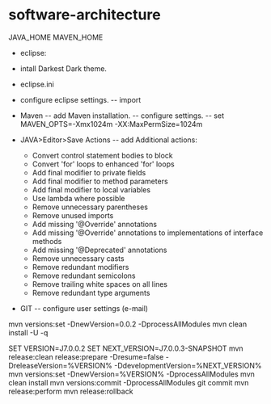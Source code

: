 # software-architecture

JAVA_HOME
MAVEN_HOME

- eclipse:
 - intall Darkest Dark theme.
 - eclipse.ini
 - configure eclipse settings.
 -- import 
 - Maven
 -- add Maven installation.
 -- configure settings.
 -- set MAVEN_OPTS=-Xmx1024m -XX:MaxPermSize=1024m
 - JAVA>Editor>Save Actions
 -- add Additional actions:
	- Convert control statement bodies to block
	- Convert 'for' loops to enhanced 'for' loops
	- Add final modifier to private fields
	- Add final modifier to method parameters
	- Add final modifier to local variables
	- Use lambda where possible
	- Remove unnecessary parentheses
	- Remove unused imports
	- Add missing '@Override' annotations
	- Add missing '@Override' annotations to implementations of interface methods
	- Add missing '@Deprecated' annotations
	- Remove unnecessary casts
	- Remove redundant modifiers
	- Remove redundant semicolons
	- Remove trailing white spaces on all lines
	- Remove redundant type arguments
 
- GIT
 -- configure user settings (e-mail)
 
 
 
 

mvn versions:set -DnewVersion=0.0.2 -DprocessAllModules
mvn clean install -U -q

SET VERSION=J7.0.0.2
SET NEXT_VERSION=J7.0.0.3-SNAPSHOT
mvn release:clean release:prepare -Dresume=false -DreleaseVersion=%VERSION% -DdevelopmentVersion=%NEXT_VERSION%
mvn versions:set -DnewVersion=%VERSION% -DprocessAllModules
mvn clean install
mvn versions:commit -DprocessAllModules
git commit
mvn release:perform
mvn release:rollback